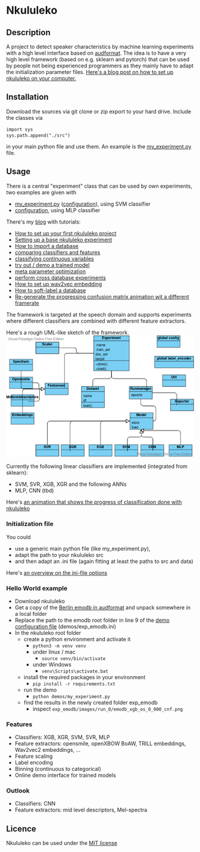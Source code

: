 # Nkululeko

## Description
A project to detect speaker characteristics by machine learning experiments with a high level interface based on [audformat](https://github.com/audeering/audformat).
The idea is to have a very high level framework (based on e.g. sklearn and pytorch) that can be used by people not being experienced programmers as they mainly have to adapt the initialization parameter files.
[Here's a blog post on how to set up nkululeko on your computer.](http://blog.syntheticspeech.de/2021/08/30/how-to-set-up-your-first-nkululeko-project/)


## Installation
Download the sources via git clone or zip export to your hard drive.
Include the classes via 
```
import sys
sys.path.append("./src")
```
in your main python file and use them.
An example is the [my_experiment.py](my_experiment.py) file.

## Usage
There is a central "experiment" class that can be used by own experiments, two examples are given with
* [my_experiment.py](demos/my_experiment.py) ([configuration](demos/exp_emodb.ini)), using SVM classifier
* [configuration](demos/exp_emodb_mlp.ini), using MLP classifier

There's my [blog](http://blog.syntheticspeech.de/?s=nkululeko) with tutorials:
* [How to set up your first nkululeko project](http://blog.syntheticspeech.de/2021/08/30/how-to-set-up-your-first-nkululeko-project/)
* [Setting up a base nkululeko experiment](http://blog.syntheticspeech.de/2021/10/05/setting-up-a-base-nkululeko-experiment/)
* [How to import a database](http://blog.syntheticspeech.de/2022/01/27/nkululeko-how-to-import-a-database/) 
* [comparing classifiers and features](http://blog.syntheticspeech.de/2021/10/05/nkululeko-comparing-classifiers-and-features/)
* [classifying continuous variables](http://blog.syntheticspeech.de/2022/01/26/nkululeko-classifying-continuous-variables/) 
* [try out / demo a trained model](http://blog.syntheticspeech.de/2022/01/24/nkululeko-try-out-demo-a-trained-model/) 
* [meta parameter optimization](http://blog.syntheticspeech.de/2021/09/03/perform-optimization-with-nkululeko/)
* [perform cross database experiments](http://blog.syntheticspeech.de/2021/10/05/nkululeko-perform-cross-database-experiments/)
* [How to set up wav2vec embedding](http://blog.syntheticspeech.de/2021/12/03/how-to-set-up-wav2vec-embedding-for-nkululeko/)
* [How to soft-label a database](http://blog.syntheticspeech.de/2022/01/24/how-to-soft-label-a-database-with-nkululeko/) 
* [Re-generate the progressing confusion matrix animation wit a different framerate](demos/plot_faster_anim.py)


The framework is targeted at the speech domain and supports experiments where different classifiers are combined with different feature extractors.

Here's a rough UML-like sketch of the framework.
![sketch](images/ml-experiment.jpg)

Currently the following linear classifiers are implemented (integrated from sklearn):
* SVM, SVR, XGB, XGR
  and the following ANNs
* MLP, CNN (tbd)

Here's [an animation that shows the progress of classification done with nkululeko](https://youtu.be/6Y0M382GjvM)

### Initialization file
You could 
* use a generic main python file (like my_experiment.py), 
* adapt the path to your nkululeko src 
* and then adapt an .ini file (again fitting at least the paths to src and data)
  
Here's [an overview on the ini-file options](./ini_file.md)

### <a name="helloworld">Hello World example</a>
* Download nkululeko
* Get a copy of the [Berlin emodb in audformat](https://tubcloud.tu-berlin.de/s/LzPWz83Fjneb6SP/download) and unpack somewhere in a local folder
* Replace the path to the emodb root folder in line 9 of the [demo configuration file](demos/exp_emodb.ini) (demos/exp_emodb.ini)
* In the nkululeko root folder 
  * create a python environment and activate it
    * ```python3 -m venv venv```
    * under linux / mac
      * ```source venv/bin/activate```
    * under Windows
      * ```venv\Scripts\activate.bat```
  * install the required packages in your environment
    * ```pip install -r requirements.txt```
  * run the demo
    * ```python demos/my_experiment.py```
  * find the results in the newly created folder exp_emodb 
    * inspect ```exp_emodb/images/run_0/emodb_xgb_os_0_000_cnf.png```

### Features
* Classifiers: XGB, XGR, SVM, SVR, MLP
* Feature extractors: opensmile, openXBOW BoAW, TRILL embeddings, Wav2vec2 embeddings, ...
* Feature scaling
* Label encoding
* Binning (continuous to categorical)
* Online demo interface for trained models 

### Outlook
* Classifiers: CNN
* Feature extractors: mid level descriptors, Mel-spectra

## Licence
Nkululeko can be used under the [MIT license](https://choosealicense.com/licenses/mit/)